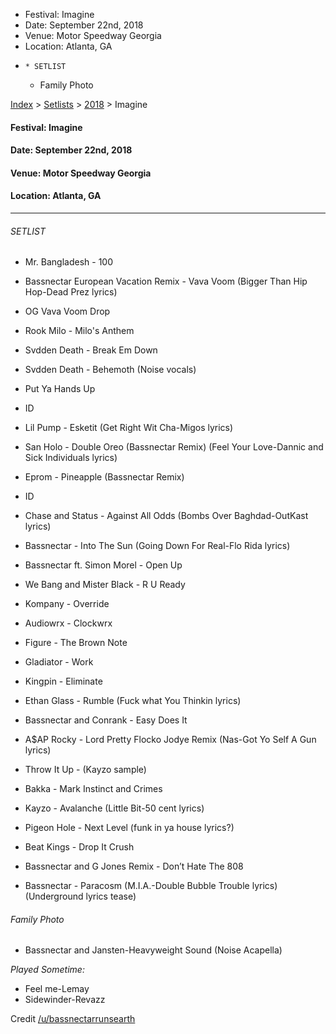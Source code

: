   * Festival: Imagine
  * Date: September 22nd, 2018
  * Venue: Motor Speedway Georgia
  * Location: Atlanta, GA
  *     * SETLIST
    * Family Photo

[Index](https://www.reddit.com/r/bassnectar/wiki/index) >
[Setlists](https://www.reddit.com/r/bassnectar/wiki/interactive/setlists) >
[2018](https://www.reddit.com/r/bassnectar/wiki/interactive/setlists/2018) >
Imagine

#### **Festival:** Imagine

#### **Date:** September 22nd, 2018

#### **Venue:** Motor Speedway Georgia

#### **Location:** Atlanta, GA



* * *

###### SETLIST

  * Mr. Bangladesh - 100

  * Bassnectar European Vacation Remix - Vava Voom (Bigger Than Hip Hop-Dead Prez lyrics)

  * OG Vava Voom Drop

  * Rook Milo - Milo's Anthem

  * Svdden Death - Break Em Down

  * Svdden Death - Behemoth (Noise vocals)

  * Put Ya Hands Up

  * ID

  * Lil Pump - Esketit (Get Right Wit Cha-Migos lyrics)

  * San Holo - Double Oreo (Bassnectar Remix) (Feel Your Love-Dannic and Sick Individuals lyrics)

  * Eprom - Pineapple (Bassnectar Remix)

  * ID

  * Chase and Status - Against All Odds (Bombs Over Baghdad-OutKast lyrics)

  * Bassnectar - Into The Sun (Going Down For Real-Flo Rida lyrics)

  * Bassnectar ft. Simon Morel - Open Up

  * We Bang and Mister Black - R U Ready

  * Kompany - Override

  * Audiowrx - Clockwrx

  * Figure - The Brown Note

  * Gladiator - Work

  * Kingpin - Eliminate

  * Ethan Glass - Rumble (Fuck what You Thinkin lyrics)

  * Bassnectar and Conrank - Easy Does It

  * A$AP Rocky - Lord Pretty Flocko Jodye Remix (Nas-Got Yo Self A Gun lyrics)

  * Throw It Up - (Kayzo sample)

  * Bakka - Mark Instinct and Crimes

  * Kayzo - Avalanche (Little Bit-50 cent lyrics)

  * Pigeon Hole - Next Level (funk in ya house lyrics?)

  * Beat Kings - Drop It Crush

  * Bassnectar and G Jones Remix - Don’t Hate The 808

  * Bassnectar - Paracosm (M.I.A.-Double Bubble Trouble lyrics) (Underground lyrics tease)

###### Family Photo

  * Bassnectar and Jansten-Heavyweight Sound (Noise Acapella)

_Played Sometime:_

  * Feel me-Lemay
  * Sidewinder-Revazz

Credit [/u/bassnectarrunsearth](/u/bassnectarrunsearth)

